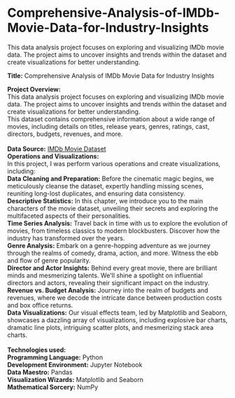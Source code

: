 # Comprehensive-Analysis-of-IMDb-Movie-Data-for-Industry-Insights<br>
This data analysis project focuses on exploring and visualizing IMDb movie data. The project aims to uncover insights and trends within the dataset and create visualizations for better understanding.<br>

**Title:** Comprehensive Analysis of IMDb Movie Data for Industry Insights<br>

**Project Overview:**<br>
This data analysis project focuses on exploring and visualizing IMDb movie data. The project aims to uncover insights and trends within the dataset and create visualizations for better understanding.<br>
This dataset contains comprehensive information about a wide range of movies, including details on titles, release years, genres, ratings, cast, directors, budgets, revenues, and more.<br>
<br>
**Data Source:** [IMDb Movie Dataset](https://drive.google.com/u/0/uc?id=1-lCL2h0fFRy14TVDNSp89eLsIF7OVjRi&export=download)<br>
**Operations and Visualizations:**<br>
In this project, I was perform various operations and create visualizations, including:<br>
**Data Cleaning and Preparation:** Before the cinematic magic begins, we meticulously cleanse the dataset, expertly handling missing scenes, reuniting long-lost duplicates, and ensuring data consistency.<br>
**Descriptive Statistics:** In this chapter, we introduce you to the main characters of the movie dataset, unveiling their secrets and exploring the multifaceted aspects of their personalities.<br>
**Time Series Analysis:** Travel back in time with us to explore the evolution of movies, from timeless classics to modern blockbusters. Discover how the industry has transformed over the years.<br>
**Genre Analysis:** Embark on a genre-hopping adventure as we journey through the realms of comedy, drama, action, and more. Witness the ebb and flow of genre popularity.<br>
**Director and Actor Insights:** Behind every great movie, there are brilliant minds and mesmerizing talents. We'll shine a spotlight on influential directors and actors, revealing their significant impact on the industry.<br>
**Revenue vs. Budget Analysis:** Journey into the realm of budgets and revenues, where we decode the intricate dance between production costs and box office returns.<br>
**Data Visualizations:** Our visual effects team, led by Matplotlib and Seaborn, showcases a dazzling array of visualizations, including explosive bar charts, dramatic line plots, intriguing scatter plots, and mesmerizing stack area charts.<br>
<br>
**Technologies used:** <br>
**Programming Language:** Python<br>
**Development Environment:** Jupyter Notebook<br>
**Data Maestro:** Pandas<br>
**Visualization Wizards:** Matplotlib and Seaborn<br>
**Mathematical Sorcery:** NumPy<br>
